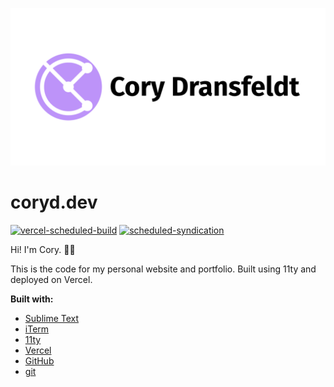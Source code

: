 ![Cory Dransfeldt](/src/assets/img/social-card.png)

# coryd.dev

[![vercel-scheduled-build](https://github.com/cdransf/coryd.dev/actions/workflows/vercel-scheduled-build.yaml/badge.svg)](https://github.com/cdransf/coryd.dev/actions/workflows/vercel-scheduled-build.yaml) [![scheduled-syndication](https://github.com/cdransf/social-utils/actions/workflows/scheduled.yaml/badge.svg)](https://github.com/cdransf/social-utils/actions/workflows/scheduled.yaml)

Hi! I'm Cory. 👋🏻

This is the code for my personal website and portfolio. Built using 11ty and deployed on Vercel.

**Built with:**

-   [Sublime Text](https://sublimetext.com)
-   [iTerm](https://iterm2.com)
-   [11ty](https://www.11ty.dev)
-   [Vercel](https://vercel.com)
-   [GitHub](https://github.com)
-   [git](https://git-scm.com)

